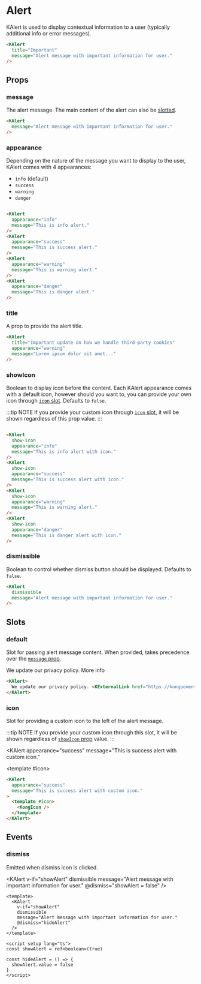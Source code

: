 # Alert

KAlert is used to display contextual information to a user (typically additional info or error messages).

<KAlert
  title="Important"
  message="Alert message with important information for user."
/>

```html
<KAlert
  title="Important"
  message="Alert message with important information for user."
/>
```

## Props

### message

The alert message. The main content of the alert can also be [slotted](#default).

<KAlert
  message="Alert message with important information for user."
/>

```html
<KAlert
  message="Alert message with important information for user."
/>
```

### appearance

Depending on the nature of the message you want to display to the user, KAlert comes with 4 appearances:

- `info` (default)
- `success`
- `warning`
- `danger`

<div class="vertical-container">
  <KAlert
    appearance="info"
    message="This is info alert."
  />
  <KAlert
    appearance="success"
    message="This is success alert."
  />
  <KAlert
    appearance="warning"
    message="This is warning alert."
  />
  <KAlert
    appearance="danger"
    message="This is danger alert."
  />
</div>

```html
<KAlert
  appearance="info"
  message="This is info alert."
/>
<KAlert
  appearance="success"
  message="This is success alert."
/>
<KAlert
  appearance="warning"
  message="This is warning alert."
/>
<KAlert
  appearance="danger"
  message="This is danger alert."
/>
```

### title

A prop to provide the alert title. 

<KAlert
  title="Important update on how we handle third-party cookies"
  appearance="warning"
  message="Lorem ipsum dolor sit amet, consectetur adipiscing elit, sed do eiusmod tempor incididunt ut labore et dolore magna aliqua. Ut enim ad minim veniam, quis nostrud exercitation ullamco laboris nisi ut aliquip ex ea commodo consequat."
/>

```html
<KAlert
  title="Important update on how we handle third-party cookies"
  appearance="warning"
  message="Lorem ipsum dolor sit amet..."
/>
```

### showIcon

Boolean to display icon before the content. Each KAlert appearance comes with a default icon, however should you want to, you can provide your own icon through [`icon` slot](#icon). Defaults to `false`.

:::tip NOTE
If you provide your custom icon through [`icon` slot](#icon), it will be shown regardless of this prop value.
:::

<div class="vertical-container">
  <KAlert
    show-icon
    appearance="info"
    message="This is info alert with icon."
  />
  <KAlert
    show-icon
    appearance="success"
    message="This is success alert with icon."
  />
  <KAlert
    show-icon
    appearance="warning"
    message="This is warning alert with icon."
  />
  <KAlert
    show-icon
    appearance="danger"
    message="This is danger alert with icon."
  />
</div>

```html
<KAlert
  show-icon
  appearance="info"
  message="This is info alert with icon."
/>
<KAlert
  show-icon
  appearance="success"
  message="This is success alert with icon."
/>
<KAlert
  show-icon
  appearance="warning"
  message="This is warning alert."
/>
<KAlert
  show-icon
  appearance="danger"
  message="This is danger alert with icon."
/>
```

### dismissible

Boolean to control whether dismiss button should be displayed. Defaults to `false`.

<KAlert
  dismissible
  message="Alert message with important information for user."
/>

```html
<KAlert
  dismissible
  message="Alert message with important information for user."
/>
```

## Slots

### default

Slot for passing alert message content. When provided, takes precedence over the [`message` prop](#message).

<KAlert>
  We update our privacy policy. <KExternalLink href="https://kongponents.konghq.com/">More info</KExternalLink>
</KAlert>

```html
<KAlert>
  We update our privacy policy. <KExternalLink href="https://kongponents.konghq.com/">More info</KExternalLink>
</KAlert>
```

### icon

Slot for providing a custom icon to the left of the alert message.

:::tip NOTE
If you provide your custom icon through this slot, it will be shown regardless of [`showIcon` prop](#showicon) value.
:::

<KAlert
  appearance="success"
  message="This is success alert with custom icon."
>
  <template #icon>
    <KongIcon />
  </template>
</KAlert>

```html
<KAlert
  appearance="success"
  message="This is success alert with custom icon."
>
  <template #icon>
    <KongIcon />
  </template>
</KAlert>
```

## Events

### dismiss

Emitted when dismiss icon is clicked.

<KAlert
  v-if="showAlert"
  dismissible
  message="Alert message with important information for user."
  @dismiss="showAlert = false"
/>

```vue
<template>
  <KAlert
    v-if="showAlert"
    dismissible
    message="Alert message with important information for user."
    @dismiss="hideAlert"
  />
</template>

<script setup lang="ts">
const showAlert = ref<boolean>(true)

const hideAlert = () => {
  showAlert.value = false
}
</script>
```

<script setup lang="ts">
import { ref } from 'vue'
import { KongIcon } from '@kong/icons'

const showAlert = ref<boolean>(true)
</script>

<style lang="scss" scoped>
.vertical-container {
  display: flex;
  flex-direction: column;
  gap: $kui-space-50;
}
</style>

<style lang="scss">
// overwrite vitepress styles
.k-alert {
  p {
    line-height: $kui-line-height-30; // .alert-message line-height
  }
}
</style>
